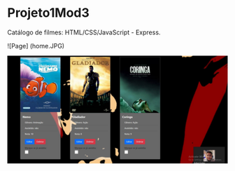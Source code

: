 # Projeto1Mod3
Catálogo de filmes: HTML/CSS/JavaScript - Express.

![Page] (home.JPG)

![Page](Frontend/home2.JPG)
